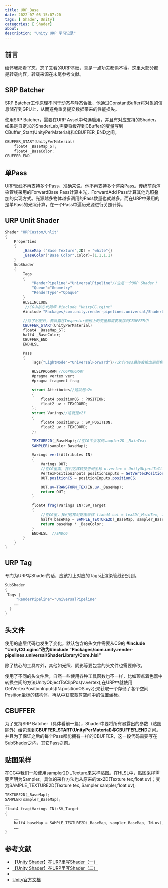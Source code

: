 ```yaml
---
title: URP_Base
date: 2022-07-05 15:07:20
tags: [ Shader, Unity]
categories: [ Shader]
about:
description: "Unity URP 学习记录"
---
```


## 前言

缅怀我那看了忘，忘了又看的URP基础，真是一点功夫都偷不得。这里大部分都是转载内容，转载来源在末尾参考文献。

## SRP Batcher

SRP Batcher工作原理不同于动态与静态合批，他通过ConstantBuffer将对象的信息储存到GPU上，从而避免重复提交数据带来的性能损失。

使用SRP Batcher，需要在URP Asset中勾选启用，并且有对应支持的Shader。如果是自定义的ShaderLab,需要将缓存到CBuffer的变量写到CBuffer_Start(UnityPerMaterial)和CBUFFER_END之间。

``` c++
CBUFFER_START(UnityPerMaterial)
    float4 _BaseMap_ST;
    float4 _BaseColor;
CBUFFER_END
```

## 单Pass

URP管线不再支持多个Pass，准确来说，他不再支持多个渲染Pass。传统前向渲染管线采用的ForwardBase Pass计算主光，ForwardAdd Pass计算其他光照叠加的实现方式。光源越多物体越多调用的Pass数量也就越多。而在URP中采用的是单Pass的光照计算，在一个Pass中遍历光源进行关照计算。

## URP Unlit Shader

``` csharp
Shader "URPCustom/Unlit"
{
    Properties
    {
        _BaseMap ("Base Texture",2D) = "white"{}
        _BaseColor("Base Color",Color)=(1,1,1,1)
    }
    SubShader
    {
        Tags
        {
            "RenderPipeline"="UniversalPipeline"//这是一个URP Shader！
            "Queue"="Geometry"
            "RenderType"="Opaque"
        }
        HLSLINCLUDE
         //CG中核心代码库 #include "UnityCG.cginc"
        #include "Packages/com.unity.render-pipelines.universal/ShaderLibrary/Core.hlsl"
       
        //除了贴图外，要暴露在Inspector面板上的变量都需要缓存到CBUFFER中
        CBUFFER_START(UnityPerMaterial)
        float4 _BaseMap_ST;
        half4 _BaseColor;
        CBUFFER_END
        ENDHLSL

        Pass
        {
            Tags{"LightMode"="UniversalForward"}//这个Pass最终会输出到颜色缓冲里

            HLSLPROGRAM //CGPROGRAM
            #pragma vertex vert
            #pragma fragment frag

            struct Attributes//这就是a2v
            {
                float4 positionOS : POSITION;
                float2 uv : TEXCOORD;
            };
            struct Varings//这就是v2f
            {
                float4 positionCS : SV_POSITION;
                float2 uv : TEXCOORD;
            };

            TEXTURE2D(_BaseMap);//在CG中会写成sampler2D _MainTex;
            SAMPLER(sampler_BaseMap);

            Varings vert(Attributes IN)
            {
                Varings OUT;
                //在CG里面，我们这样转换空间坐标 o.vertex = UnityObjectToClipPos(v.vertex);
                VertexPositionInputs positionInputs = GetVertexPositionInputs(IN.positionOS.xyz);
                OUT.positionCS = positionInputs.positionCS;

                OUT.uv=TRANSFORM_TEX(IN.uv,_BaseMap);
                return OUT;
            }

            float4 frag(Varings IN):SV_Target
            {
                //在CG里，我们这样对贴图采样 fixed4 col = tex2D(_MainTex, i.uv);
                half4 baseMap = SAMPLE_TEXTURE2D(_BaseMap, sampler_BaseMap, IN.uv);                
                return baseMap * _BaseColor;
            }
            ENDHLSL  //ENDCG          
        }
    }
}
```

## URP Tag

专门为URP写Shader的话，应该打上对应的Tags让渲染管线识别到。

``` c++
SubShader
{
 Tags {
     "RenderPipeline"="UniversalPipeline"
    ……
  }
}
```

## 头文件

使用的底层代码也发生了变化，默认包含的头文件需要从CG的 **#include "UnityCG.cginc"**改为**#include "Packages/com.unity.render-pipelines.universal/ShaderLibrary/Core.hlsl"**

除了核心的工具库外，其他如光照、阴影等要包含的头文件也需要修改。

使用了不同的头文件后，自然一些使用各种工具函数也不一样，比如顶点着色器中转换空间的方法UnityObjectToClipPos(v.vertex);在URP中就使用GetVertexPositionInputs(IN.positionOS.xyz);来获取一个存储了各个空间Position坐标的结构体，再从中获取裁剪空间中的位置坐标。

## **CBUFFER**

为了支持SRP Batcher（具体看前一篇），Shader中要将所有暴露出的参数（贴图除外）给包含到**CBUFFER_START(UnityPerMaterial)**与**CBUFFER_END**之间。并且为了保证之后的每个Pass都能拥有一样的CBUFFER，这一段代码需要写在SubShader之内，其它Pass之前。

## **贴图采样**

在CG中我们一般使用sampler2D _Texture来采样贴图。在HLSL中，贴图采样需要声明为Sampler。具体的采样方法也从原来的tex2D(Texture tex,float uv)；变为SAMPLE_TEXTURE2D(Texture tex, Sampler sampler,float uv);

```c
TEXTURE2D(_BaseMap);
SAMPLER(sampler_BaseMap);
……
float4 frag(Varings IN):SV_Target
{
    ……
    half4 baseMap = SAMPLE_TEXTURE2D(_BaseMap, sampler_BaseMap, IN.uv);     
    ……
}
```



## 参考文献

+ [【Unity Shader】在URP里写Shader（一）](https://zhuanlan.zhihu.com/p/336428407)
+ [【Unity Shader】在URP里写Shader（二）](https://zhuanlan.zhihu.com/p/336508199)
+ 
+ [Unity官方文档](https://docs.unity3d.com/Packages/com.unity.render-pipelines.universal@7.4/manual/index.html)

